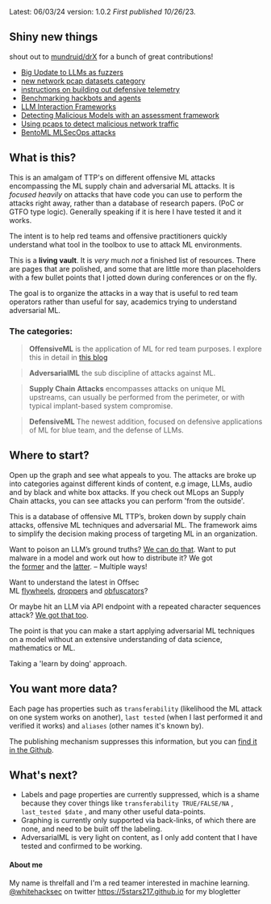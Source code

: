 Latest: 06/03/24 version: 1.0.2 
*First published 10/26*/23. 
## Shiny new things

shout out to [mundruid/drX](https://github.com/mundruid) for a bunch of great contributions!

- [Big Update to LLMs as fuzzers](https://wiki.offsecml.com/Offensive+ML/Fuzzing/using+LLMS+as+fuzzers+for+codebases#**PoC**+-+Fuzzing+c%2Fc%2B%2B+libs)
- [new network pcap datasets category](https://wiki.offsecml.com/Defensive+ML+-++Category+WIP/Detecting+Malicious+Network+Traffic/PCAP+Datasets/IoT+Datasets )
- [instructions on building out defensive telemetry](https://wiki.offsecml.com/Defensive+ML+-++Category+WIP/Telemetry/TIG+Stack) 
- [Benchmarking hackbots and agents](https://wiki.offsecml.com/Offensive+ML/General+Purpose+Hackbots/Benchmarking+hackbots+and+agents) 
- [LLM Interaction Frameworks](https://wiki.offsecml.com/Offensive+ML/General+Purpose+Hackbots/LLM+Interaction+Frameworks) 
- [Detecting Malicious Models with an assessment framework](https://wiki.offsecml.com/Defensive+ML+-++Category+WIP/Detecting+Malicious+Models/Using+an+assessment+framework) 
- [Using pcaps to detect malicious network traffic](https://wiki.offsecml.com/Defensive+ML+-++Category+WIP/Detecting+Malicious+Network+Traffic/Using+pcaps) 
- [BentoML MLSecOps attacks](https://wiki.offsecml.com/Supply+Chain+Attacks/MLops+Pipeline+Tooling/Using+BentoML) 


## What is this?  
This is an amalgam of TTP's on different offensive ML attacks encompassing the ML supply chain and adversarial ML attacks.
It is *focused heavily* on attacks that have code you can use to perform the attacks right away, rather than a database of research papers. (PoC or GTFO type logic). Generally speaking if it is here I have tested it and it works. 

The intent is to help red teams and offensive practitioners quickly understand what tool in the toolbox to use to attack ML environments. 

This is a **living vault**. It is _very_ much _not_ a finished list of resources. There are pages that are polished, and some that are little more than placeholders with a few bullet points that I jotted down during conferences or on the fly. 

The goal is to organize the attacks in a way that is useful to red team operators rather than useful for say, academics trying to understand adversarial ML.

### The categories:

> **OffensiveML** is the application of ML for red team purposes. I explore this in detail in [this blog](https://5stars217.github.io/2024-04-23-adversaries-sometimes-compute-gradients/) 

> **AdversarialML** the sub discipline of attacks against ML.

> **Supply Chain** **Attacks**  encompasses attacks on unique ML upstreams, can usually be performed from the perimeter, or with typical implant-based system compromise.

> **DefensiveML** The newest addition, focused on defensive applications of ML for blue team, and the defense of LLMs. 

## Where to start? 

Open up the graph and see what appeals to you. The attacks are broke up into categories against different kinds of content, e.g image, LLMs, audio and by black and white box attacks.  If you check out MLops an Supply Chain attacks, you can see attacks you can perform 'from the outside'.

This is a database of offensive ML TTP’s, broken down by supply chain attacks, offensive ML techniques and adversarial ML. The framework aims to simplify the decision making process of targeting ML in an organization.

Want to poison an LLM’s ground truths? [We can do that](https://wiki.offsecml.com/Adversarial+ML/LLM+Attacks/Using+Access+to+a+Model+Registry/Modify+an+LLMs+ground+truths). Want to put malware in a model and work out how to distribute it? We got the [former](https://wiki.offsecml.com/Supply+Chain+Attacks/Models/Using+Keras+Lambda+Layers) and the [latter](https://wiki.offsecml.com/Supply+Chain+Attacks/Public+Model+Registries/Using+a+Huggingface+Watering+Hole). – Multiple ways!

Want to understand the latest in Offsec ML [flywheels](https://wiki.offsecml.com/Offensive+ML/Flywheels/Nemesis), [droppers](https://wiki.offsecml.com/Offensive+ML/Droppers/Sandbox+detection+using+process+ratios) and [obfuscators](https://wiki.offsecml.com/Offensive+ML/Obfuscators/Obfuscation+using+markov+chains)?

Or maybe hit an LLM via API endpoint with a repeated character sequences attack? [We got that too](https://wiki.offsecml.com/Adversarial+ML/LLM+Attacks/Using+an++API+Endpoint+or+Black+Box/Prompt+Injection/Using+Repeated+Character+Sequences).

The point is that you can make a start applying adversarial ML techniques on a model without an extensive understanding of data science, mathematics or ML. 

Taking a 'learn by doing' approach. 


## You want more data?

Each page has properties such as `transferability` (likelihood the ML attack on one system works on another), `last tested` (when I last performed it and verified it works) and `aliases` (other names it's known by).

The publishing mechanism suppresses this information, but you can [find it in the Github](https://github.com/5stars217/offsecml). 

## What's next?

- Labels and page properties are currently suppressed, which is a shame because they cover things like `transferability TRUE/FALSE/NA` , `last_tested $date` , and many other useful data-points. 
- Graphing is currently only supported via back-links, of which there are none, and need to be built off the labeling. 
- AdversarialML is very light on content, as I only add content that I have tested and confirmed to be working. 
#### About me 
My name is threlfall and I'm a red teamer interested in machine learning. 
[@whitehacksec](https://twitter.com/WHITEHACKSEC) on twitter
https://5stars217.github.io for my blogletter


